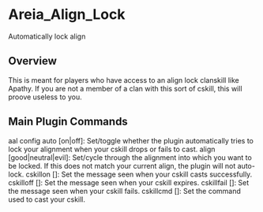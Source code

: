 # Areia_Align_Lock
Automatically lock align

## Overview
This is meant for players who have access to an align lock clanskill like Apathy. If you are not a member of a clan with this sort of cskill, this will proove useless to you.

## Main Plugin Commands
aal config auto [on|off]: Set/toggle whether the plugin automatically tries to lock your alignment when your cskill drops or fails to cast.
align [good|neutral|evil]: Set/cycle through the alignment into which you want to be locked. If this does not match your current align, the plugin will not auto-lock.
cskillon [<message>]: Set the message seen when your cskill casts successfully.
cskilloff [<message>]: Set the message seen when your cskill expires.
cskillfail [<message>]: Set the message seen when your cskill fails.
cskillcmd [<cmd>]: Set the command used to cast your cskill.
